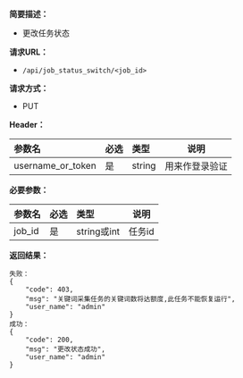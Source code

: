 **简要描述：** 

- 更改任务状态

**请求URL：** 
- `/api/job_status_switch/<job_id>`
  
**请求方式：**
- PUT

**Header：**

|参数名|必选|类型|说明|
|:----    |:---|:----- |-----   |
|username_or_token |  是  |    string   |    用来作登录验证  |


**必要参数：** 

|参数名|必选|类型|说明|
|:----    |:---|:----- |-----   |
|job_id|  是  |string或int |任务id |



**返回结果：**
```
失败：
{
	"code": 403,
    "msg": "关键词采集任务的关键词数将达额度,此任务不能恢复运行",
    "user_name": "admin"
}
成功：
{
    "code": 200,
    "msg": "更改状态成功",
    "user_name": "admin"
}
```



